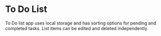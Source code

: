 # To Do List
To Do list app uses local storage and has sorting options for pending and completed tasks. List items can be edited and deleted independently.
